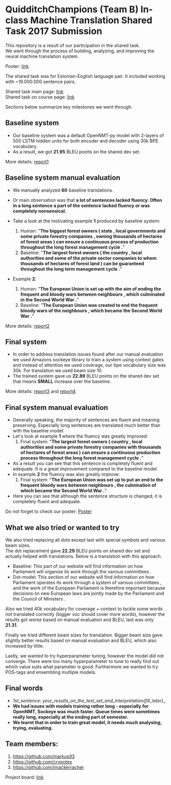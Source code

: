 # __QuidditchChampions__ (Team B) In-class Machine Translation Shared Task 2017 Submission
This repository is a result of our participation in the shared task.<br>
We went through the process of building, analyzing, and improving the neural machine translation system.

Poster: [link](reports/poster.pdf)

The shared task was for Estonian-English language pair. 
It included working with ~19.000.000 sentence pairs.

Shared task main page: [link](https://github.com/mt2017-tartu-shared-task) <br>
Shared task on course page: [link](https://courses.cs.ut.ee/2017/MT/fall/Main/SharedTask)

Sections below summarize key milestones we went through.  

##  Baseline system
- Our baseline system was a default OpenNMT-py model with 2-layers of 500 LSTM hidden units for both encoder and decoder using 30k BPE vocabulary.
- As a result, we got __21.95__ BLEU points on the shared dev set.



More details: [report1](https://github.com/mt2017-tartu-shared-task/nmt-system-B/blob/master/reports/milestone1.md)

## Baseline system manual evaluation
- We manually analyzed __60__ baseline translations. 
- Or main observation was that __a lot of sentences lacked fluency. Often in a long sentence a part of the sentence lacked fluency or was completely nonsensical.__
- Take a look at the motivating example __1__ produced by baseline system:
  1. Human: "__The biggest forest owners ( state , local governments and some private forestry companies , owning thousands of hectares of forest areas ) can ensure a continuous process of production throughout the long forest management cycle .__"
  2. Baseline: "__The largest forest owners ( the country , local authorities and some of the private sector companies to whom thousands of hectares of forest land ) can be guaranteed throughout the long term management cycle .__"
  
- Example __2__:
  1. Human: "__The European Union is set up with the aim of ending the frequent and bloody wars between neighbours , which culminated in the Second World War .__"
  2. Baseline: "__The European Union was created to end the frequent bloody wars of the neighbours , which became the Second World War .__"

More details: [report2](https://github.com/mt2017-tartu-shared-task/nmt-system-B/blob/master/reports/milestone2.pdf)

## Final system
- In order to address translation issues found after our manual evaluation we used Amazons sockeye library to train a system using context gates and instead of attention we used coverage, our bpe vocabulary size was 30k. For translation we used beam size 10.
- The trained system gave us __22.89__ BLEU points on the shared dev set that means __SMALL__ increase over the baseline. 

More details: [report3](https://github.com/mt2017-tartu-shared-task/nmt-system-B/blob/master/reports/milestone3.pdf) and [report4](https://github.com/mt2017-tartu-shared-task/nmt-system-B/blob/master/reports/milestone4.pdf)

## Final system manual evaluation
- Generally speaking, the majority of sentences are fluent and meaning preserving. Especially long sentences are translated much better than with the baseline model. 
- Let's look at example __1__ where the fluency was greatly improved:
  1. Final system: "__The largest forest owners ( country , local authorities and some private forestry companies with thousands of hectares of forest areas ) can ensure a continuous production process throughout the long forest management cycle .__"
- As a result you can see that this sentence is completely fluent and adequate. It is a great improvement compared to the baseline model.
- In example __2__ the fluency was also greatly improve:
  1. Final system: "__The European Union was set up to put an end to the frequent bloody wars between neighbours , the culmination of which became the Second World War .__"
- Here you can see that although the sentence structure is changed, it is completely fluent and adequate.

Do not forget to check our poster: [Poster](reports/poster.pdf)

## What we also tried or wanted to try
We also tried replacing all dots except last with special symbols and various beam sizes.<br>
The dot replacement gave __22.29__ BLEU points on shared dev set and actually helped with translations. Below is a translation with this approach.
 - Baseline: This part of our website will find information on how Parliament will organise its work through the various committees .
 - Dot-model: This section of our website will find information on how Parliament operates
its work through a system of various committees , and the work of the
European Parliament is therefore important because decisions on new
European laws are jointly made by the Parliament and the Council of
Ministers .<br>

Also we tried 40k vocabulary for coverage + context to tackle some words not translated correctly (bigger voc should cover more words), however the results got worse based on manual evaluation and BLEU, last was only __21.31__.

Finally we tried different beam sizes for translation. Bigger beam size gave slightly better results based on manual evaluation and BLEU, which also increased by little.

Lastly, we wanted to try hyperparameter tuning, however the model did not converge. There were too many hyperparameter to tune to really find out which value suits what parameter is good. Furthermore we wanted to try POS-tags and ensembling multiple models.<br>


## Final words
- __1st_sentence: your_results_on_the_test_set_and_interpretation_(fill_later)__
- __We had issues with models training rather long - especially for OpenNMT, Sockeye was much faster. Queue times were sometimes really long, especially at the ending part of semester.__
- __We learnt that in order to train great model, it needs much analysing, trying, evaluating.__


## Team members:
1. https://github.com/markus93
2. https://github.com/crypotex
3. https://github.com/imackerracher

Project board: [link](https://github.com/mt2017-tartu-shared-task/nmt-system-B/projects/1)
